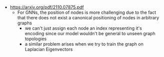 - https://arxiv.org/pdf/2110.07875.pdf
	- For GNNs, the position of nodes is more challenging due to the fact that there does not exist a canonical positioning of nodes in arbitrary graphs
		- we can't just assign each node an index representing it's encoding since our model wouldn't be general to unseen graph topologies
		- a similar problem arises when we try to train the graph on Laplacian Eigenvectors